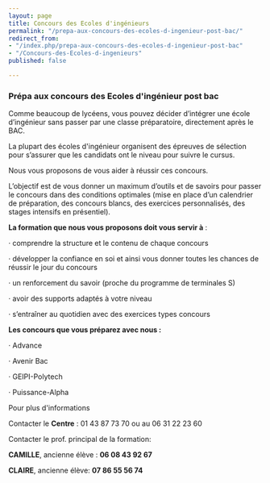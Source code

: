 ```yaml
---
layout: page
title: Concours des Ecoles d'ingénieurs
permalink: "/prepa-aux-concours-des-ecoles-d-ingenieur-post-bac/"
redirect_from:
- "/index.php/prepa-aux-concours-des-ecoles-d-ingenieur-post-bac"
- "/Concours-des-Ecoles-d-ingenieurs"
published: false

---
```

### Prépa aux concours des Ecoles d'ingénieur post bac

Comme beaucoup de lycéens, vous pouvez décider d’intégrer une école d’ingénieur sans passer par une classe préparatoire, directement après le BAC.

La plupart des écoles d'ingénieur organisent des épreuves de sélection pour s’assurer que les candidats ont le niveau pour suivre le cursus.

Nous vous proposons de vous aider à réussir ces concours.

L’objectif est de vous donner un maximum d’outils et de savoirs pour passer le concours dans des conditions optimales (mise en place d’un calendrier de préparation, des concours blancs, des exercices personnalisés, des stages intensifs en présentiel).

**La formation que nous vous proposons doit vous servir à** :

· comprendre la structure et le contenu de chaque concours

· développer la confiance en soi et ainsi vous donner toutes les chances de réussir le jour du concours

· un renforcement du savoir (proche du programme de terminales S)

· avoir des supports adaptés à votre niveau

· s’entraîner au quotidien avec des exercices types concours

**Les concours que vous préparez avec nous :**

· Advance

· Avenir Bac

· GEIPI-Polytech

· Puissance-Alpha

Pour plus d'informations

Contacter le **Centre** : 01 43 87 73 70 ou au 06 31 22 23 60

Contacter le prof. principal de la formation:

**CAMILLE**, ancienne élève : **06 08 43 92 67**

**CLAIRE**, ancienne élève: **07 86 55 56 74**